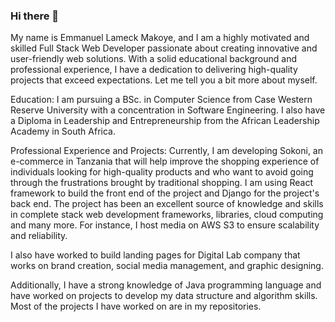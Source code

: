 ### Hi there 👋
My name is Emmanuel Lameck Makoye, and I am a highly motivated and skilled Full Stack Web Developer passionate about creating innovative and user-friendly web solutions. With a solid educational background and professional experience, I have a dedication to delivering high-quality projects that exceed expectations. Let me tell you a bit more about myself. 

Education: 
I am pursuing a BSc. in Computer Science from Case Western Reserve University with a  concentration in Software Engineering. I also have a Diploma in Leadership and Entrepreneurship from the African Leadership Academy in South Africa. 

Professional Experience and Projects: 
Currently, I am developing Sokoni, an e-commerce in Tanzania that will help improve the shopping experience of individuals looking for high-quality products and who want to avoid going through the frustrations brought by traditional shopping. I am using React framework to build the front end of the project and Django for the project's back end. The project has been an excellent source of knowledge and skills in complete stack web development frameworks, libraries, cloud computing and many more. For instance, I host media on AWS S3 to ensure scalability and reliability. 

I also have worked to build landing pages for Digital Lab company that works on brand creation, social media management, and graphic designing.

Additionally, I have a strong knowledge of Java programming language and have worked on projects to develop my data structure and algorithm skills. Most of the projects I have worked on are in my repositories. 

<!--
**makoye224/makoye224** is a ✨ _special_ ✨ repository because its `README.md` (this file) appears on your GitHub profile.

Here are some ideas to get you started:

- 🔭 I’m currently working on ...
- 🌱 I’m currently learning ...
- 👯 I’m looking to collaborate on ...
- 🤔 I’m looking for help with ...
- 💬 Ask me about ...
- 📫 How to reach me: ...
- 😄 Pronouns: ...
- ⚡ Fun fact: ...
-->
